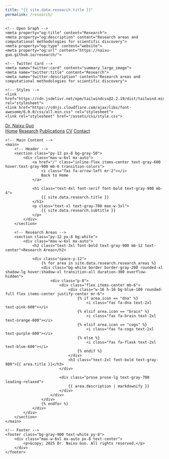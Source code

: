 ```yaml
---
title: "{{ site.data.research.title }}"
permalink: /research/
---
```


<!DOCTYPE html>
<html lang="en">
<head>
    <meta charset="UTF-8">
    <meta name="viewport" content="width=device-width, initial-scale=1.0">
    <title>Research - Dr. Naixu Guo - Academic Homepage</title>
    <meta name="description" content="Research areas and computational methodologies for scientific discovery">
    <meta name="author" content="Dr. Naixu Guo">
    
    <!-- Open Graph -->
    <meta property="og:title" content="Research">
    <meta property="og:description" content="Research areas and computational methodologies for scientific discovery">
    <meta property="og:type" content="website">
    <meta property="og:url" content="https://naixu-guo.github.io/research/">
    
    <!-- Twitter Card -->
    <meta name="twitter:card" content="summary_large_image">
    <meta name="twitter:title" content="Research">
    <meta name="twitter:description" content="Research areas and computational methodologies for scientific discovery">
    
    <!-- Styles -->
    <link href="https://cdn.jsdelivr.net/npm/tailwindcss@2.2.19/dist/tailwind.min.css" rel="stylesheet">
    <link href="https://cdnjs.cloudflare.com/ajax/libs/font-awesome/6.0.0/css/all.min.css" rel="stylesheet">
    <link rel="stylesheet" href="/assets/css/style.css">
</head>
<body class="bg-white text-gray-900">
    <!-- Navigation -->
    <nav class="bg-white shadow-sm border-b border-gray-200 sticky top-0 z-50">
        <div class="max-w-7xl mx-auto px-4 sm:px-6 lg:px-8">
            <div class="flex justify-between h-16">
                <div class="flex items-center">
                    <a href="/" class="text-xl font-bold text-gray-900 hover:text-blue-600 transition-colors">
                        Dr. Naixu Guo
                    </a>
                </div>
                <div class="flex items-center space-x-8">
                    <a href="/" class="text-gray-700 hover:text-blue-600 transition-colors">Home</a>
                    <a href="/research" class="text-gray-700 hover:text-blue-600 transition-colors">Research</a>
                    <a href="/publications" class="text-gray-700 hover:text-blue-600 transition-colors">Publications</a>
                    <a href="/cv" class="text-gray-700 hover:text-blue-600 transition-colors">CV</a>
                    <a href="/contact" class="text-gray-700 hover:text-blue-600 transition-colors">Contact</a>
                </div>
            </div>
        </div>
    </nav>

    <!-- Main Content -->
    <main>
        <!-- Header -->
        <section class="py-12 px-8 bg-gray-50">
            <div class="max-w-6xl mx-auto">
                <a href="/" class="inline-flex items-center text-gray-600 hover:text-gray-900 mb-6 transition-colors">
                    <i class="fas fa-arrow-left mr-2"></i>
                    Back to Home
                </a>
                
                <h1 class="text-4xl font-serif font-bold text-gray-900 mb-4">
                    {{ site.data.research.title }}
                </h1>
                <p class="text-xl text-gray-700 max-w-3xl">
                    {{ site.data.research.subtitle }}
                </p>
            </div>
        </section>

        <!-- Research Areas -->
        <section class="py-12 px-8 bg-white">
            <div class="max-w-6xl mx-auto">
                <h2 class="text-3xl font-bold text-gray-900 mb-12 text-center">Research Areas</h2>
                
                <div class="space-y-12">
                    {% for area in site.data.research.research_areas %}
                    <div class="bg-white border border-gray-200 rounded-xl shadow-lg hover:shadow-xl transition-all duration-300 overflow-hidden">
                        <div class="p-8">
                            <div class="flex items-center mb-6">
                                <div class="w-16 h-16 bg-blue-100 rounded-full flex items-center justify-center mr-6">
                                    {% if area.icon == "dna" %}
                                        <i class="fas fa-dna text-2xl text-pink-600"></i>
                                    {% elsif area.icon == "brain" %}
                                        <i class="fas fa-brain text-2xl text-orange-600"></i>
                                    {% elsif area.icon == "cogs" %}
                                        <i class="fas fa-cogs text-2xl text-purple-600"></i>
                                    {% else %}
                                        <i class="fas fa-flask text-2xl text-blue-600"></i>
                                    {% endif %}
                                </div>
                                <h3 class="text-2xl font-bold text-gray-900">{{ area.title }}</h3>
                            </div>
                            
                            <div class="prose prose-lg text-gray-700 leading-relaxed">
                                {{ area.description | markdownify }}
                            </div>
                        </div>
                    </div>
                    {% endfor %}
                </div>
            </div>
        </section>
    </main>

    <!-- Footer -->
    <footer class="bg-gray-900 text-white py-8">
        <div class="max-w-6xl mx-auto px-8 text-center">
            <p>&copy; 2025 Dr. Naixu Guo. All rights reserved.</p>
        </div>
    </footer>
</body>
</html>
